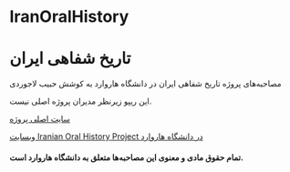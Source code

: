 # IranOralHistory
# تاریخ شفاهی ایران
مصاحبه‌های پروژه‌ تاریخ شفاهی ایران در دانشگاه هاروارد به کوشش حبیب لاجوردی

این ریپو زیرنظر مدیران پروژه اصلی نیست.

[سایت اصلی پروژه](https://iranhistory.net/)

[وبسایت Iranian Oral History Project در دانشگاه هاروارد](https://curiosity.lib.harvard.edu/iranian-oral-history-project)

#### تمام حقوق مادی و معنوی این مصاحبه‌ها متعلق به دانشگاه هاروارد است.
